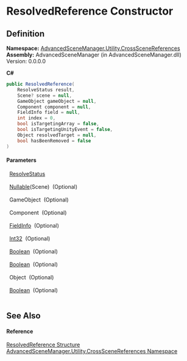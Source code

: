 # ResolvedReference Constructor




## Definition
**Namespace:** <a href="N_AdvancedSceneManager_Utility_CrossSceneReferences">AdvancedSceneManager.Utility.CrossSceneReferences</a>  
**Assembly:** AdvancedSceneManager (in AdvancedSceneManager.dll) Version: 0.0.0.0

**C#**
``` C#
public ResolvedReference(
	ResolveStatus result,
	Scene? scene = null,
	GameObject gameObject = null,
	Component component = null,
	FieldInfo field = null,
	int index = 0,
	bool isTargetingArray = false,
	bool isTargetingUnityEvent = false,
	Object resolvedTarget = null,
	bool hasBeenRemoved = false
)
```



#### Parameters
<dl><dt>  <a href="T_AdvancedSceneManager_Utility_CrossSceneReferences_ResolveStatus">ResolveStatus</a></dt><dd> </dd><dt>  <a href="https://learn.microsoft.com/dotnet/api/system.nullable-1" target="_blank" rel="noopener noreferrer">Nullable</a>(Scene)  (Optional)</dt><dd> </dd><dt>  GameObject  (Optional)</dt><dd> </dd><dt>  Component  (Optional)</dt><dd> </dd><dt>  <a href="https://learn.microsoft.com/dotnet/api/system.reflection.fieldinfo" target="_blank" rel="noopener noreferrer">FieldInfo</a>  (Optional)</dt><dd> </dd><dt>  <a href="https://learn.microsoft.com/dotnet/api/system.int32" target="_blank" rel="noopener noreferrer">Int32</a>  (Optional)</dt><dd> </dd><dt>  <a href="https://learn.microsoft.com/dotnet/api/system.boolean" target="_blank" rel="noopener noreferrer">Boolean</a>  (Optional)</dt><dd> </dd><dt>  <a href="https://learn.microsoft.com/dotnet/api/system.boolean" target="_blank" rel="noopener noreferrer">Boolean</a>  (Optional)</dt><dd> </dd><dt>  Object  (Optional)</dt><dd> </dd><dt>  <a href="https://learn.microsoft.com/dotnet/api/system.boolean" target="_blank" rel="noopener noreferrer">Boolean</a>  (Optional)</dt><dd> </dd></dl>

## See Also


#### Reference
<a href="T_AdvancedSceneManager_Utility_CrossSceneReferences_ResolvedReference">ResolvedReference Structure</a>  
<a href="N_AdvancedSceneManager_Utility_CrossSceneReferences">AdvancedSceneManager.Utility.CrossSceneReferences Namespace</a>  
